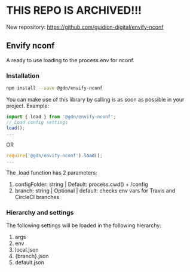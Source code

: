 # THIS REPO IS ARCHIVED!!!
New repository: https://github.com/guidion-digital/envify-nconf

## Envify nconf
A ready to use loading to the process.env for nconf.

### Installation

```bash
npm install --save @gdn/envify-nconf

```

You can make use of this library by calling is as soon as possible in your project.
Example:
```js
import { load } from '@gdn/envify-nconf';
// Load config settings
load();
...

```
OR

```js
require('@gdn/envify-nconf').load();
...

```

The .load function has 2 parameters:
1. configFolder: string | Default: process.cwd() + /config
2. branch: string | Optional | default: checks env vars for Travis and CircleCI branches


### Hierarchy and settings
The following settings will be loaded in the following hierarchy:
1. args
2. env
3. local.json
4. {branch}.json
5. default.json



